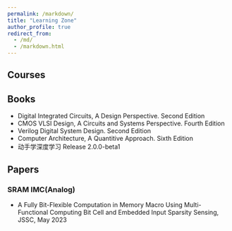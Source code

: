 ```yaml
---
permalink: /markdown/
title: "Learning Zone"
author_profile: true
redirect_from: 
  - /md/
  - /markdown.html
---
```


## Courses


## Books

* Digital Integrated Circuits, A Design Perspective. Second Edition
* CMOS VLSI Design, A Circuits and Systems Perspective. Fourth Edition
* Verilog Digital System Design. Second Edition
* Computer Architecture, A Quantitive Approach. Sixth Edition
* 动手学深度学习 Release 2.0.0-beta1


## Papers
### SRAM IMC(Analog)
* A Fully Bit-Flexible Computation in Memory Macro Using Multi-Functional Computing Bit Cell and Embedded Input Sparsity Sensing, JSSC, May 2023
